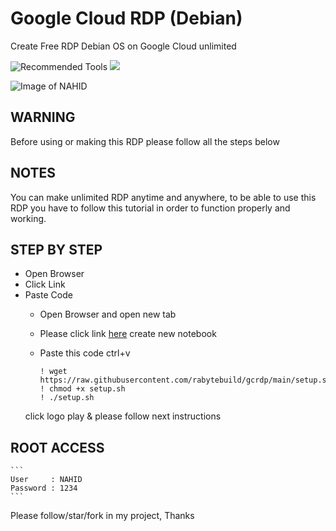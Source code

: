 # Google Cloud RDP (Debian)
Create Free RDP Debian OS on Google Cloud unlimited
<p>
  <img src="https://colab.research.google.com/assets/colab-badge.svg" alt="Recommended Tools"/>
  <img src="https://img.shields.io/badge/Google-RDP-green" />
</p>

![Image of NAHID](https://raw.githubusercontent.com/smnahidemon/Google-Cloud-RDP/demo.png)

## WARNING 
Before using or making this RDP please follow all the steps below

## NOTES
You can make unlimited RDP anytime and anywhere, to be able to use this RDP you have to follow this tutorial in order to function properly and working.

## STEP BY STEP
* Open Browser
* Click Link
* Paste Code
  * Open Browser and open new tab
  * Please click link [here](https://colab.research.google.com/#create=true)
    create new notebook
  * Paste this code ctrl+v
  
    ```shell
    ! wget https://raw.githubusercontent.com/rabytebuild/gcrdp/main/setup.sh
    ! chmod +x setup.sh
    ! ./setup.sh
    ```
   click logo play & please follow next instructions
   
## ROOT ACCESS

    ```
    User     : NAHID
    Password : 1234
    ```
Please follow/star/fork in my project,
Thanks
  
